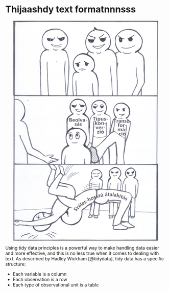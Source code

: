 # Thijaashdy text formatnnnsss

<img src="images/ch_07_small.png" width="90%" style="display: block; margin: auto;" />


Using tidy data principles is a powerful way to make handling data easier and more effective, and this is no less true when it comes to dealing with text. As described by Hadley Wickham [@tidydata], tidy data has a specific structure:

* Each variable is a column
* Each observation is a row
* Each type of observational unit is a table

